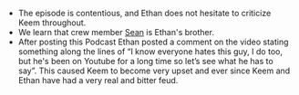 * The episode is contentious, and Ethan does not hesitate to criticize Keem throughout. 
* We learn that crew member [Sean](/people/sklein) is Ethan's brother.
* After posting this Podcast Ethan posted a comment on the video stating something along the lines of “I know everyone hates this guy, I do too, but he's been on Youtube for a long time so let’s see what he has to say”. This caused Keem to become very upset and ever since Keem and Ethan have had a very real and bitter feud.
